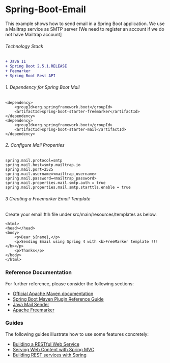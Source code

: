 # Spring-Boot-Email

This example shows how to send email in a Spring Boot application. We use a Mailtrap service as SMTP server [We need to register an account if we do not have Mailtrap account]

###### Technology Stack
```diff
+ Java 11
+ Spring Boot 2.5.1.RELEASE
+ Feemarker
+ Spring Boot Rest API
```

###### 1. Dependency for Spring Boot Mail
```
<dependency>
    <groupId>org.springframework.boot</groupId>
    <artifactId>spring-boot-starter-freemarker</artifactId>
</dependency>
<dependency>
    <groupId>org.springframework.boot</groupId>
    <artifactId>spring-boot-starter-mail</artifactId>
</dependency>
```
###### 2. Configure Mail Properties
```
spring.mail.protocol=smtp
spring.mail.host=smtp.mailtrap.io
spring.mail.port=2525
spring.mail.username=<mailtrap_username>
spring.mail.password=<mailtrap_password>
spring.mail.properties.mail.smtp.auth = true
spring.mail.properties.mail.smtp.starttls.enable = true
```

###### 3 Creating a Freemarker Email Template
Create your email.ftlh file under src/main/resources/templates as below.
```
<html>
<head></head>
<body>
    <p>Dear ${name},</p>
    <p>Sending Email using Spring 4 with <b>FreeMarker template !!!</b></p>
    <p>Thanks</p>
</body>
</html>
```

### Reference Documentation
For further reference, please consider the following sections:

* [Official Apache Maven documentation](https://maven.apache.org/guides/index.html)
* [Spring Boot Maven Plugin Reference Guide](https://docs.spring.io/spring-boot/docs/2.5.1/maven-plugin/reference/html/)
* [Java Mail Sender](https://docs.spring.io/spring-boot/docs/2.5.1/reference/htmlsingle/#boot-features-email)
* [Apache Freemarker](https://docs.spring.io/spring-boot/docs/2.5.1/reference/htmlsingle/#boot-features-spring-mvc-template-engines)

### Guides
The following guides illustrate how to use some features concretely:

* [Building a RESTful Web Service](https://spring.io/guides/gs/rest-service/)
* [Serving Web Content with Spring MVC](https://spring.io/guides/gs/serving-web-content/)
* [Building REST services with Spring](https://spring.io/guides/tutorials/bookmarks/)
